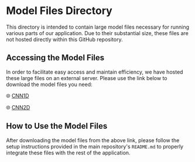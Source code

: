 # Model Files Directory


This directory is intended to contain large model files necessary for running various parts of our application. Due to their substantial size, these files are not hosted directly within this GitHub repository.

## Accessing the Model Files

In order to facilitate easy access and maintain efficiency, we have hosted these large files on an external server. Please use the link below to download the model files you need:

🌐 [CNN1D](http://c3pi.csd.uwo.ca/archive/CNN1D)

🌐 [CNN2D](http://c3pi.csd.uwo.ca/archive/CNN2D)

## How to Use the Model Files

After downloading the model files from the above link, please follow the setup instructions provided in the main repository's `README.md` to properly integrate these files with the rest of the application.



